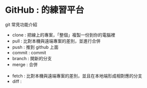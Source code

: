 # GitHub : 的練習平台 
git 常見功能介紹
- clone : 把線上的專案，「整個」複製一份到你的電腦裡
- pull : 比對本機與遠端專案的差別，並進行合併
- push : 推到 github 上面
- commit : commit
- branch : 開新的分支 
- merge : 合併
<br></br>
- fetch : 比對本機與遠端專案的差別，並且在本地端形成相對應的分支
- diff : 
